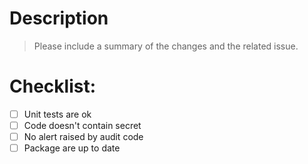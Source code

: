# Description

>Please include a summary of the changes and the related issue.


# Checklist:

- [ ] Unit tests are ok
- [ ] Code doesn't contain secret
- [ ] No alert raised by audit code
- [ ] Package are up to date
